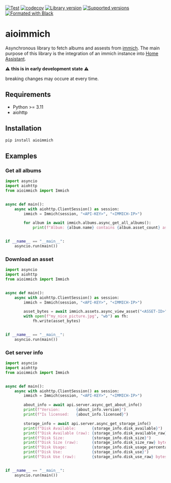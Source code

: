 [![Test](https://github.com/mib1185/aioimmich/actions/workflows/test.yml/badge.svg)](https://github.com/mib1185/aioimmich/actions/workflows/test.yml)
[![codecov](https://codecov.io/gh/mib1185/aioimmich/branch/main/graph/badge.svg?token=QRC1NSIONL)](https://codecov.io/gh/mib1185/aioimmich)
[![Library version](https://img.shields.io/pypi/v/aioimmich.svg)](https://pypi.org/project/aioimmich)
[![Supported versions](https://img.shields.io/pypi/pyversions/aioimmich.svg)](https://pypi.org/project/aioimmich)
[![Formated with Black](https://img.shields.io/badge/code%20style-black-000000.svg)](https://github.com/psf/black)


# aioimmich
Asynchronous library to fetch albums and assests from [immich](https://immich.app/). The main purpose of this library is the integration of an immich instance into [Home Assistant](https://www.home-assistant.io/).

:warning: **this is in early development state** :warning:

breaking changes may occure at every time.

## Requirements

- Python >= 3.11
- aiohttp

## Installation

```bash
pip install aioimmich
```

## Examples

### Get all albums

```python
import asyncio
import aiohttp
from aioimmich import Immich


async def main():
    async with aiohttp.ClientSession() as session:
        immich = Immich(session, "<API-KEY>", "<IMMICH-IP>")

        for album in await immich.albums.async_get_all_albums():
            print(f"Album: {album.name} contains {album.asset_count} assets")


if __name__ == "__main__":
    asyncio.run(main())
```

### Download an asset

```python
import asyncio
import aiohttp
from aioimmich import Immich


async def main():
    async with aiohttp.ClientSession() as session:
        immich = Immich(session, "<API-KEY>", "<IMMICH-IP>")

        asset_bytes = await immich.assets.async_view_asset("<ASSET-ID>", size="fullsize")
        with open(f"my_nice_picture.jpg", "wb") as fh:
            fh.write(asset_bytes)


if __name__ == "__main__":
    asyncio.run(main())
```

### Get server info

```python
import asyncio
import aiohttp
from aioimmich import Immich


async def main():
    async with aiohttp.ClientSession() as session:
        immich = Immich(session, "<API-KEY>", "<IMMICH-IP>")

        about_info = await api.server.async_get_about_info()
        print(f"Version:       {about_info.version}")
        print(f"Is licensed:   {about_info.licensed}")

        storage_info = await api.server.async_get_storage_info()
        print(f"Disk Available:       {storage_info.disk_available}")
        print(f"Disk Available (raw): {storage_info.disk_available_raw} bytes")
        print(f"Disk Size:            {storage_info.disk_size}")
        print(f"Disk Size (raw):      {storage_info.disk_size_raw} bytes")
        print(f"Disk Usage:           {storage_info.disk_usage_percentage}%")
        print(f"Disk Use:             {storage_info.disk_use}")
        print(f"Disk Use (raw):       {storage_info.disk_use_raw} bytes")


if __name__ == "__main__":
    asyncio.run(main())
```
